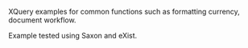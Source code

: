 XQuery examples for common functions such as formatting currency, document workflow.

Example tested using Saxon and eXist.